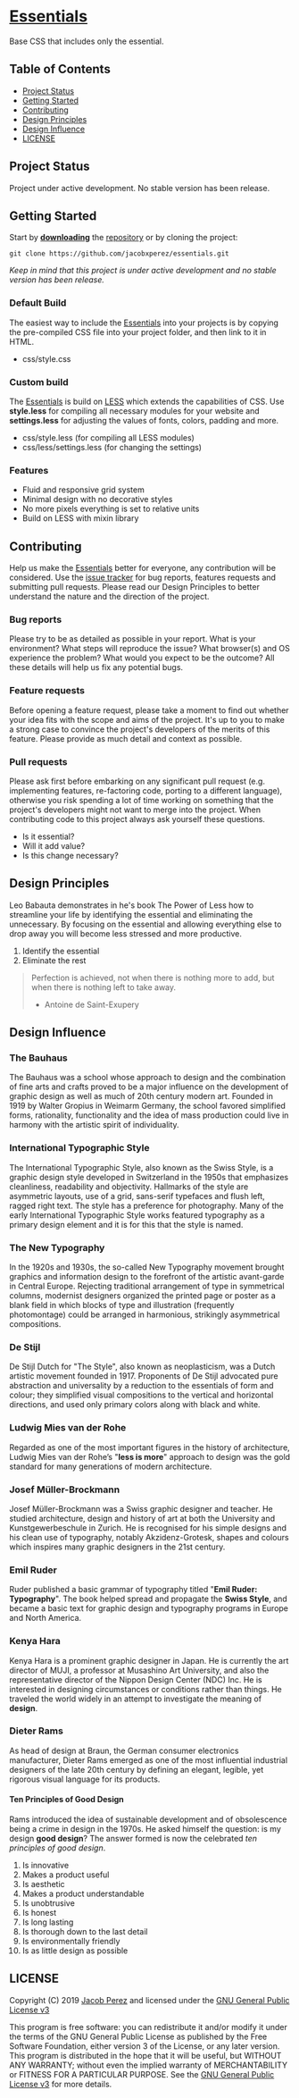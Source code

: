 # [Essentials](https://jacobxperez.github.io/essentials/)

Base CSS that includes only the essential.

## Table of Contents

* [Project Status](#project-status)
* [Getting Started](#getting-started)
* [Contributing](#contributing)
* [Design Principles](design-principles)
* [Design Influence](design-influence)
* [LICENSE](#license)

## Project Status

Project under active development. No stable version has been release.

## Getting Started

Start by **[downloading](https://github.com/jacobxperez/essentials/archive/master.zip)** the [repository](https://github.com/jacobxperez/essentials) or by cloning the project:

	git clone https://github.com/jacobxperez/essentials.git

*Keep in mind that this project is under active development and no stable version has been release.*

### Default Build

The easiest way to include the [Essentials](https://jacobxperez.github.io/essentials/) into your projects is by copying the pre-compiled CSS file into your project folder, and then link to it in HTML.

* css/style.css

### Custom build

The [Essentials](https://jacobxperez.github.io/essentials/) is build on [LESS](http://lesscss.org/) which extends the capabilities of CSS. Use **style.less** for compiling all necessary modules for your website and **settings.less** for adjusting the values of fonts, colors, padding and more.

* css/style.less (for compiling all LESS modules)
* css/less/settings.less (for changing the settings)

### Features

* Fluid and responsive grid system
* Minimal design with no decorative styles
* No more pixels everything is set to relative units
* Build on LESS with mixin library

## Contributing

Help us make the [Essentials](https://jacobxperez.github.io/essentials/) better for everyone, any contribution will be considered. Use the [issue tracker](https://github.com/jacobxperez/essentials/issues) for bug reports, features requests and submitting pull requests. Please read our Design Principles to better understand the nature and the direction of the project.

### Bug reports

Please try to be as detailed as possible in your report. What is your environment? What steps will reproduce the issue? What browser(s) and OS experience the problem? What would you expect to be the outcome? All these details will help us fix any potential bugs.

### Feature requests

Before opening a feature request, please take a moment to find out whether your idea fits with the scope and aims of the project. It's up to you to make a strong case to convince the project's developers of the merits of this feature. Please provide as much detail and context as possible.

### Pull requests

Please ask first before embarking on any significant pull request (e.g. implementing features, re-factoring code, porting to a different language), otherwise you risk spending a lot of time working on something that the project's developers might not want to merge into the project. When contributing code to this project always ask yourself these questions.

* Is it essential?
* Will it add value?
* Is this change necessary?

## Design Principles

Leo Babauta demonstrates in he's book The Power of Less how to streamline your life by identifying the essential and eliminating the unnecessary. By focusing on the essential and allowing everything else to drop away you will become less stressed and more productive.

1. Identify the essential
2. Eliminate the rest

> Perfection is achieved, not when there is nothing more to add, but when there is nothing left to take away.
>
> - Antoine de Saint-Exupery

## Design Influence

### The Bauhaus

The Bauhaus was a school whose approach to design and the combination of fine arts
and crafts proved to be a major influence on the development of graphic design as
well as much of 20th century modern art. Founded in 1919 by Walter Gropius in
Weimarm Germany, the school favored simplified forms, rationality, functionality
and the idea of mass production could live in harmony with the artistic spirit
of individuality.

### International Typographic Style

The International Typographic Style, also known as the Swiss Style, is a graphic
design style developed in Switzerland in the 1950s that emphasizes cleanliness,
readability and objectivity. Hallmarks of the style are asymmetric layouts, use
of a grid, sans-serif typefaces and flush left, ragged right text. The style has
a preference for photography. Many of the early International Typographic Style
works featured typography as a primary design element and it is for this that
the style is named.

### The New Typography

In the 1920s and 1930s, the so-called New Typography movement brought graphics and
information design to the forefront of the artistic avant-garde in Central Europe.
Rejecting traditional arrangement of type in symmetrical columns, modernist designers
organized the printed page or poster as a blank field in which blocks of type and
illustration (frequently photomontage) could be arranged in harmonious, strikingly
asymmetrical compositions.

### De Stijl

De Stijl Dutch for "The Style", also known as neoplasticism, was a Dutch artistic
movement founded in 1917. Proponents of De Stijl advocated pure abstraction and
universality by a reduction to the essentials of form and colour; they simplified
visual compositions to the vertical and horizontal directions, and used only primary
colors along with black and white.

### Ludwig Mies van der Rohe

Regarded as one of the most important figures in the history of architecture, Ludwig
Mies van der Rohe’s "**less is more**" approach to design was the gold standard for many
generations of modern architecture.

### Josef Müller-Brockmann

Josef Müller-Brockmann was a Swiss graphic designer and teacher. He studied
architecture, design and history of art at both the University and Kunstgewerbeschule
in Zurich. He is recognised for his simple designs and his clean use of typography,
notably Akzidenz-Grotesk, shapes and colours which inspires many graphic designers
in the 21st century.

### Emil Ruder

Ruder published a basic grammar of typography titled "**Emil Ruder: Typography**". The book
helped spread and propagate the **Swiss Style**, and became a basic text for graphic design
and typography programs in Europe and North America.

### Kenya Hara

Kenya Hara is a prominent graphic designer in Japan. He is currently the art director of
MUJI, a professor at Musashino Art University, and also the representative director of
the Nippon Design Center (NDC) Inc. He is interested in designing circumstances or
conditions rather than things. He traveled the world widely in an attempt to investigate
the meaning of **design**.

### Dieter Rams

As head of design at Braun, the German consumer electronics manufacturer, Dieter Rams emerged
as one of the most influential industrial designers of the late 20th century by defining an
elegant, legible, yet rigorous visual language for its products.

#### Ten Principles of Good Design

Rams introduced the idea of sustainable development and of obsolescence being a crime in
design in the 1970s. He asked himself the question: is my design **good design**? The answer
formed is now the celebrated *ten principles of good design*.

1. Is innovative
2. Makes a product useful
3. Is aesthetic
4. Makes a product understandable
5. Is unobtrusive
6. Is honest
7. Is long lasting
8. Is thorough down to the last detail
9. Is environmentally friendly
10. Is as little design as possible

## LICENSE

Copyright (C) 2019 [Jacob Perez](https://github.com/jacobxperez) and licensed under the [GNU General Public License v3](https://jacobxperez.github.io/stationery/LICENSE)

This program is free software: you can redistribute it and/or modify
it under the terms of the GNU General Public License as published by
the Free Software Foundation, either version 3 of the License, or
any later version. This program is distributed in the hope that it will be useful,
but WITHOUT ANY WARRANTY; without even the implied warranty of
MERCHANTABILITY or FITNESS FOR A PARTICULAR PURPOSE. See the
[GNU General Public License v3](https://www.gnu.org/licenses/gpl-3.0.html) for more details.
